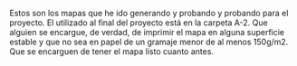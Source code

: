 Estos son los mapas que he ido generando y probando y probando para el proyecto. El utilizado al final del proyecto está en la carpeta A-2. Que alguien se encargue, de verdad, de imprimir el mapa en alguna superficie estable y que no sea en papel de un gramaje menor de al menos 150g/m2. Que se encarguen de tener el mapa listo cuanto antes. 

